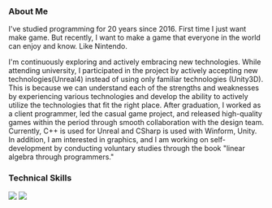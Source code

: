 ### About Me

I've studied programming for 20 years since 2016. First time I just want make game. But recently, I want to make a game that everyone in the world can enjoy and know. Like Nintendo.

I'm continuously exploring and actively embracing new technologies. While attending university, I participated in the project by actively accepting new technologies(Unreal4) instead of using only familiar technologies (Unity3D). This is because we can understand each of the strengths and weaknesses by experiencing various technologies and develop the ability to actively utilize the technologies that fit the right place. After graduation, I worked as a client programmer, led the casual game project, and released high-quality games within the period through smooth collaboration with the design team. Currently, C++ is used for Unreal and CSharp is used with Winform, Unity. In addition, I am interested in graphics, and I am working on self-development by conducting voluntary studies through the book "linear algebra through programmers."

### Technical Skills
<img src="https://img.shields.io/badge/Unity-3766AB?style=flat-square&logo=Unity&logoColor=white"/></a>
<img src="https://img.shields.io/badge/CSharp-3766AB?style=flat-square&logo=C#&logoColor=white"/></a>
